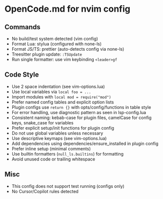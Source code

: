 # OpenCode.md for nvim config

## Commands
- No build/test system detected (vim config)
- Format Lua: stylua (configured with none-ls)
- Format JS/TS: prettier (auto-detects config via none-ls)
- Treesitter plugin update: `:TSUpdate`
- Run single formatter: use vim keybinding `<leader>gf`

## Code Style
- Use 2 space indentation (see vim-options.lua)
- Use local variables via `local foo = ...`
- Import modules with `local mod = require("mod")`
- Prefer named config tables and explicit option lists
- Plugin configs use `return {}` with opts/config/functions in table style
- For error handling, use diagnostic pattern as seen in lsp-config.lua
- Consistent naming: kebab-case for plugin files, camelCase for config keys, snake_case for variables
- Prefer explicit setup/init functions for plugin config
- Do not use global variables unless necessary
- Use descriptive keymaps (see vim-options.lua)
- Add dependencies using dependencies/ensure_installed in plugin config
- Prefer inline setup (minimal comments)
- Use builtin formatters (`null_ls.builtins`) for formatting
- Avoid unused code or trailing whitespace

## Misc
- This config does not support test running (configs only)
- No Cursor/Copilot rules detected

